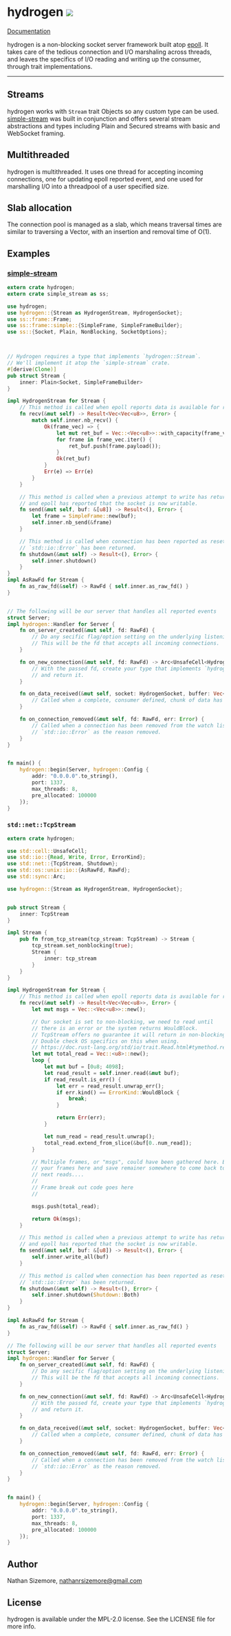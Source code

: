 # hydrogen [<img src="https://travis-ci.org/nathansizemore/hydrogen.svg?branch=develop">][travis-badge]

[Documentation][docs]

hydrogen is a non-blocking socket server framework built atop [epoll][epoll-man-page].
It takes care of the tedious connection and I/O marshaling across threads, and
leaves the specifics of I/O reading and writing up the consumer, through trait
implementations.

---

## Streams

hydrogen works with `Stream` trait Objects so any custom type can be used.
[simple-stream][simple-stream-repo] was built in conjunction and offers several
stream abstractions and types including Plain and Secured streams with basic
and WebSocket framing.

## Multithreaded

hydrogen is multithreaded. It uses one thread for accepting incoming
connections, one for updating epoll reported event, and one used for
marshalling I/O into a threadpool of a user specified size.

## Slab allocation

The connection pool is managed as a slab, which means traversal times are
similar to traversing a Vector, with an insertion and removal time of O(1).


## Examples

### [simple-stream][simple-stream-repo]

``` rust
extern crate hydrogen;
extern crate simple_stream as ss;

use hydrogen;
use hydrogen::{Stream as HydrogenStream, HydrogenSocket};
use ss::frame::Frame;
use ss::frame::simple::{SimpleFrame, SimpleFrameBuilder};
use ss::{Socket, Plain, NonBlocking, SocketOptions};



// Hydrogen requires a type that implements `hydrogen::Stream`.
// We'll implement it atop the `simple-stream` crate.
#[derive(Clone)]
pub struct Stream {
    inner: Plain<Socket, SimpleFrameBuilder>
}

impl HydrogenStream for Stream {
    // This method is called when epoll reports data is available for reading.
    fn recv(&mut self) -> Result<Vec<Vec<u8>>, Error> {
        match self.inner.nb_recv() {
            Ok(frame_vec) => {
                let mut ret_buf = Vec::<Vec<u8>>::with_capacity(frame_vec.len());
                for frame in frame_vec.iter() {
                    ret_buf.push(frame.payload());
                }
                Ok(ret_buf)
            }
            Err(e) => Err(e)
        }
    }

    // This method is called when a previous attempt to write has returned `ErrorKind::WouldBlock`
    // and epoll has reported that the socket is now writable.
    fn send(&mut self, buf: &[u8]) -> Result<(), Error> {
        let frame = SimpleFrame::new(buf);
        self.inner.nb_send(&frame)
    }

    // This method is called when connection has been reported as reset by epoll, or when any
    // `std::io::Error` has been returned.
    fn shutdown(&mut self) -> Result<(), Error> {
        self.inner.shutdown()
    }
}
impl AsRawFd for Stream {
    fn as_raw_fd(&self) -> RawFd { self.inner.as_raw_fd() }
}


// The following will be our server that handles all reported events
struct Server;
impl hydrogen::Handler for Server {
    fn on_server_created(&mut self, fd: RawFd) {
        // Do any secific flag/option setting on the underlying listening fd.
        // This will be the fd that accepts all incoming connections.
    }

    fn on_new_connection(&mut self, fd: RawFd) -> Arc<UnsafeCell<HydrogenStream>> {
        // With the passed fd, create your type that implements `hydrogen::Stream`
        // and return it.
    }

    fn on_data_received(&mut self, socket: HydrogenSocket, buffer: Vec<u8>) {
        // Called when a complete, consumer defined, chunk of data has been read.
    }

    fn on_connection_removed(&mut self, fd: RawFd, err: Error) {
        // Called when a connection has been removed from the watch list, with the
        // `std::io::Error` as the reason removed.
    }
}


fn main() {
    hydrogen::begin(Server, hydrogen::Config {
        addr: "0.0.0.0".to_string(),
        port: 1337,
        max_threads: 8,
        pre_allocated: 100000
    });
}
```

### `std::net::TcpStream`

``` rust
extern crate hydrogen;

use std::cell::UnsafeCell;
use std::io::{Read, Write, Error, ErrorKind};
use std::net::{TcpStream, Shutdown};
use std::os::unix::io::{AsRawFd, RawFd};
use std::sync::Arc;

use hydrogen::{Stream as HydrogenStream, HydrogenSocket};


pub struct Stream {
    inner: TcpStream
}

impl Stream {
    pub fn from_tcp_stream(tcp_stream: TcpStream) -> Stream {
        tcp_stream.set_nonblocking(true);
        Stream {
            inner: tcp_stream
        }
    }
}

impl HydrogenStream for Stream {
    // This method is called when epoll reports data is available for reading.
    fn recv(&mut self) -> Result<Vec<Vec<u8>>, Error> {
        let mut msgs = Vec::<Vec<u8>>::new();

        // Our socket is set to non-blocking, we need to read until
        // there is an error or the system returns WouldBlock.
        // TcpStream offers no guarantee it will return in non-blocking mode.
        // Double check OS specifics on this when using.
        // https://doc.rust-lang.org/std/io/trait.Read.html#tymethod.read
        let mut total_read = Vec::<u8>::new();
        loop {
            let mut buf = [0u8; 4098];
            let read_result = self.inner.read(&mut buf);
            if read_result.is_err() {
                let err = read_result.unwrap_err();
                if err.kind() == ErrorKind::WouldBlock {
                    break;
                }

                return Err(err);
            }

            let num_read = read_result.unwrap();
            total_read.extend_from_slice(&buf[0..num_read]);
        }

        // Multiple frames, or "msgs", could have been gathered here. Break up
        // your frames here and save remainer somewhere to come back to on the
        // next reads....
        //
        // Frame break out code goes here
        //

        msgs.push(total_read);

        return Ok(msgs);
    }

    // This method is called when a previous attempt to write has returned `ErrorKind::WouldBlock`
    // and epoll has reported that the socket is now writable.
    fn send(&mut self, buf: &[u8]) -> Result<(), Error> {
        self.inner.write_all(buf)
    }

    // This method is called when connection has been reported as reset by epoll, or when any
    // `std::io::Error` has been returned.
    fn shutdown(&mut self) -> Result<(), Error> {
        self.inner.shutdown(Shutdown::Both)
    }
}

impl AsRawFd for Stream {
    fn as_raw_fd(&self) -> RawFd { self.inner.as_raw_fd() }
}

// The following will be our server that handles all reported events
struct Server;
impl hydrogen::Handler for Server {
    fn on_server_created(&mut self, fd: RawFd) {
        // Do any secific flag/option setting on the underlying listening fd.
        // This will be the fd that accepts all incoming connections.
    }

    fn on_new_connection(&mut self, fd: RawFd) -> Arc<UnsafeCell<HydrogenStream>> {
        // With the passed fd, create your type that implements `hydrogen::Stream`
        // and return it.
    }

    fn on_data_received(&mut self, socket: HydrogenSocket, buffer: Vec<u8>) {
        // Called when a complete, consumer defined, chunk of data has been read.
    }

    fn on_connection_removed(&mut self, fd: RawFd, err: Error) {
        // Called when a connection has been removed from the watch list, with the
        // `std::io::Error` as the reason removed.
    }
}


fn main() {
    hydrogen::begin(Server, hydrogen::Config {
        addr: "0.0.0.0".to_string(),
        port: 1337,
        max_threads: 8,
        pre_allocated: 100000
    });
}
```

## Author

Nathan Sizemore, nathanrsizemore@gmail.com

## License

hydrogen is available under the MPL-2.0 license. See the LICENSE file for more info.



[travis-badge]: https://travis-ci.org/nathansizemore/hydrogen
[docs]: https://nathansizemore.github.io/hydrogen/hydrogen/index.html
[epoll-man-page]: http://man7.org/linux/man-pages/man7/epoll.7.html
[simple-stream-repo]: https://github.com/nathansizemore/simple-stream
